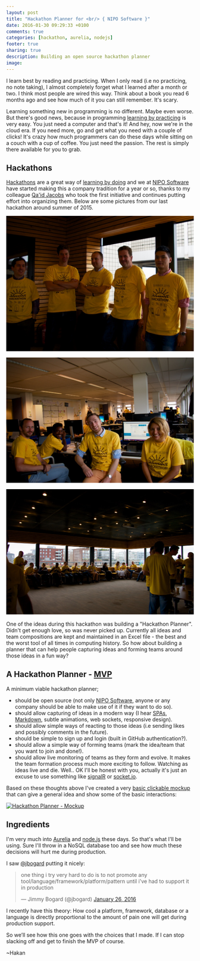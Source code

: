 ```yaml
---
layout: post
title: "Hackathon Planner for <br/> { NIPO Software }"
date: 2016-01-30 09:29:33 +0100
comments: true
categories: [hackathon, aurelia, nodejs]
footer: true
sharing: true
description: Building an open source hackathon planner
image:
---
```


I learn best by reading and practicing. When I only read (i.e no practicing, no note taking), I almost completely forget what I learned after a month or two. I think most people are wired this way. Think about a book you read 6 months ago and see how much of it you can still remember. It's scary.

Learning something new in programming is no different. Maybe even worse. But there's good news, because in programming [learning by practicing](http://jamesclear.com/learning-vs-practicing) is very easy. You just need a computer and that's it! And hey, now we're in the cloud era. If you need more, go and get what you need with a couple of clicks! It's crazy how much programmers can do these days while sitting on a couch with a cup of coffee. You just need the passion. The rest is simply there available for you to grab.

## Hackathons

[Hackathons](https://en.wikipedia.org/wiki/Hackathon) are a great way of [learning by doing](http://news.uchicago.edu/article/2015/04/29/learning-doing-helps-students-perform-better-science) and we at [NIPO Software](http://niposoftware.com/) have started making this a company tradition for a year or so, thanks to my colleague [Qa'id Jacobs](https://twitter.com/qaidj) who took the first initiative and continues putting effort into organizing them. Below are some pictures from our last hackathon around summer of 2015.

![NIPO Software Summer 2015 Hackathon 1](/assets/Hackathon_Planner/Hackathon_NIPO_1.jpg)

![NIPO Software Summer 2015 Hackathon 2](/assets/Hackathon_Planner/Hackathon_NIPO_2.jpg)

![NIPO Software Summer 2015 Hackathon 3](/assets/Hackathon_Planner/Hackathon_NIPO_3.jpg)

One of the ideas during this hackathon was building a "Hackathon Planner". Didn't get enough love, so was never picked up. Currently all ideas and team compositions are kept and maintained in an Excel file - the best and the worst tool of all times in computing history. So how about building a planner that can help people capturing ideas and forming teams around those ideas in a fun way?

## A Hackathon Planner - [MVP](https://en.wikipedia.org/wiki/Minimum_viable_product)

A minimum viable hackathon planner;

* should be open source (not only [NIPO Software](http://niposoftware.com/), anyone or any company should be able to make use of it if they want to do so).
* should allow capturing of ideas in a modern way (I hear [SPAs](https://en.wikipedia.org/wiki/Single-page_application), [Markdown](https://en.wikipedia.org/wiki/Markdown), subtle animations, web sockets, responsive design).
* should allow simple ways of reacting to those ideas (i.e sending likes and possibly comments in the future).
* should be simple to sign up and login (built in GitHub authentication?).
* should allow a simple way of forming teams (mark the idea/team that you want to join and done!).
* should allow live monitoring of teams as they form and evolve. It makes the team formation process much more exciting to follow. Watching as ideas live and die. Well.. OK I'll be honest with you, actually it's just an excuse to use something like [signalR](http://www.asp.net/signalr) or [socket.io](http://socket.io/).

Based on these thoughts above I've created a very [basic clickable mockup](https://hackathonplanner.mybalsamiq.com/projects/hackathonplanner/prototype/Hackathon+Ideas?key=461d3fd4697bd193977050ca80bdbe84a1383d22) that can give a general idea and show some of the basic interactions:

[![Hackathon Planner - Mockup](https://hackathonplanner.mybalsamiq.com/mockups/4089623.png)](https://hackathonplanner.mybalsamiq.com/projects/hackathonplanner/prototype/Hackathon+Ideas?key=461d3fd4697bd193977050ca80bdbe84a1383d22)

## Ingredients

I'm very much into [Aurelia](http://aurelia.io/) and [node.js](https://nodejs.org/) these days. So that's what I'll be using. Sure I'll throw in a NoSQL database too and see how much these decisions will hurt me during production.

I saw [@jbogard](https://twitter.com/jbogard/) putting it nicely:

<blockquote class="twitter-tweet" lang="en"><p lang="en" dir="ltr">one thing i try very hard to do is to not promote any tool/language/framework/platform/pattern until i&#39;ve had to support it in production</p>&mdash; Jimmy Bogard (@jbogard) <a href="https://twitter.com/jbogard/status/691992462483677184">January 26, 2016</a></blockquote> <script async src="//platform.twitter.com/widgets.js" charset="utf-8"></script>

I recently have this theory: How cool a platform, framework, database or a language is directly proportional to the amount of pain one will get during production support.

So we’ll see how this one goes with the choices that I made. If I can stop slacking off and get to finish the MVP of course.

~Hakan
